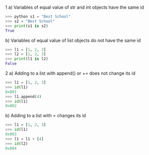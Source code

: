 1 a) Variables of equal value of str and int objects have the same id
  ```python
  >>> python s1 = "Best School"
  >>> s2 = "Best School"
  >>> print(s1 is s2)
  True
  ```
  
  b) Variables of equal value of list objects do not have the same id
  ```python
  >>> l1 = [1, 2, 3]
  >>> l2 = [1, 2, 3]
  >>> print(l1 is l2)
  False
  ```

2 a) Adding to a list with append() or += does not change its id
  ```python
  >>> l1 = [1, 2, 3]
  >>> id(l1)
  0x001
  >>> l1.append(4)
  >>> id(l1)
  0x002
  ```
  
  b) Adding to a list with = changes its id
  ```python
  >>> l1 = [1, 2, 3]
  >>> id(l1)
  0x003
  >>> l1 = l1 + [4]
  >>> id(l2)
  0x004
  ```
